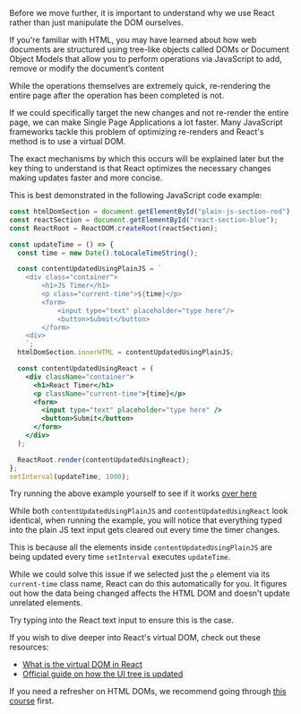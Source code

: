 Before we move further, it is important to understand why we use React rather
than just manipulate the DOM ourselves.

If you're familiar with HTML, you may have learned about how web documents are
structured using tree-like objects called DOMs or Document Object Models that
allow you to perform operations via JavaScript to add, remove or modify the
document’s content

While the operations themselves are extremely quick, re-rendering the entire
page after the operation has been completed is not.

If we could specifically target the new changes and not re-render the entire
page, we can make Single Page Applications a lot faster. Many JavaScript
frameworks tackle this problem of optimizing re-renders and React's method is to
use a virtual DOM.

The exact mechanisms by which this occurs will be explained later but the key
thing to understand is that React optimizes the necessary changes making updates
faster and more concise.

This is best demonstrated in the following JavaScript code example:

<!-- Placeholder for React code editor -->

```jsx
const htmlDomSection = document.getElementById("plain-js-section-red");
const reactSection = document.getElementById("react-section-blue");
const ReactRoot = ReactDOM.createRoot(reactSection);

const updateTime = () => {
  const time = new Date().toLocaleTimeString();

  const contentUpdatedUsingPlainJS = `
    <div class="container">
        <h1>JS Timer</h1>
        <p class="current-time">${time}</p>
        <form>
            <input type="text" placeholder="type here"/>
            <button>Submit</button>
        </form>
    <div>
    `;
  htmlDomSection.innerHTML = contentUpdatedUsingPlainJS;

  const contentUpdatedUsingReact = (
    <div className="container">
      <h1>React Timer</h1>
      <p className="current-time">{time}</p>
      <form>
        <input type="text" placeholder="type here" />
        <button>Submit</button>
      </form>
    </div>
  );

  ReactRoot.render(contentUpdatedUsingReact);
};
setInterval(updateTime, 1000);
```

Try running the above example yourself to see if it works
[over here](https://replit.com/@Yedhin/Why-Use-React#src/index.jsx)

While both `contentUpdatedUsingPlainJS` and `contentUpdatedUsingReact` look
identical, when running the example, you will notice that everything typed into
the plain JS text input gets cleared out every time the timer changes.

This is because all the elements inside `contentUpdatedUsingPlainJS` are being
updated every time `setInterval` executes `updateTime`.

While we could solve this issue if we selected just the `p` element via its
`current-time` class name, React can do this automatically for you. It figures
out how the data being changed affects the HTML DOM and doesn't update unrelated
elements.

Try typing into the React text input to ensure this is the case.

If you wish to dive deeper into React's virtual DOM, check out these resources:

- [What is the virtual DOM in React](https://blog.logrocket.com/virtual-dom-react/)
- [Official guide on how the UI tree is updated](https://beta.reactjs.org/learn/preserving-and-resetting-state)

If you need a refresher on HTML DOMs, we recommend going through
[this course](https://academy.bigbinary.com/learn-htmldom) first.
